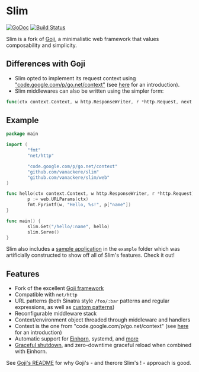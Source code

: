 Slim
====

[![GoDoc](https://godoc.org/github.com/vanackere/slim/web?status.svg)](https://godoc.org/github.com/vanackere/slim/web) [![Build Status](https://travis-ci.org/vanackere/slim.svg)](https://travis-ci.org/vanackere/slim)

Slim is a fork of [Goji][goji], a minimalistic web framework that values composability and simplicity.

[goji]: https://github.com/zenazn/goji

Differences with Goji
---------------------

 * Slim opted to implement its request context using ["code.google.com/p/go.net/context"][context] (see [here][cblog] for an introduction).
 * Slim middlewares can also be written using the simpler form:
``` go 
func(ctx context.Context, w http.ResponseWriter, r *http.Request, next web.Handler)
```

[context]: https://code.google.com/p/go.net/context

Example
-------

```go
package main

import (
        "fmt"
        "net/http"

        "code.google.com/p/go.net/context"
        "github.com/vanackere/slim"
        "github.com/vanackere/slim/web"
)

func hello(ctx context.Context, w http.ResponseWriter, r *http.Request) {
        p := web.URLParams(ctx)
        fmt.Fprintf(w, "Hello, %s!", p["name"])
}

func main() {
        slim.Get("/hello/:name", hello)
        slim.Serve()
}
```

Slim also includes a [sample application][sample] in the `example` folder which
was artificially constructed to show off all of Slim's features. Check it out!

[sample]: https://github.com/vanackere/slim/tree/master/example


Features
--------

* Fork of the excellent [Goji framework][goji]
* Compatible with `net/http`
* URL patterns (both Sinatra style `/foo/:bar` patterns and regular expressions,
  as well as [custom patterns][pattern])
* Reconfigurable middleware stack
* Context/environment object threaded through middleware and handlers
* Context is the one from "code.google.com/p/go.net/context" (see [here][cblog] for an introduction)
* Automatic support for [Einhorn][einhorn], systemd, and [more][bind]
* [Graceful shutdown][graceful], and zero-downtime graceful reload when combined
  with Einhorn.

[cblog]: https://blog.golang.org/context
[einhorn]: https://github.com/stripe/einhorn
[bind]: https://godoc.org/github.com/vanackere/slim/bind
[graceful]: https://godoc.org/github.com/vanackere/slim/graceful
[pattern]: https://godoc.org/github.com/vanackere/slim/web#Pattern

See [Goji's README][readme] for why Goji's - and therore Slim's ! - approach is good.

[readme]: https://github.com/zenazn/goji/blob/master/README.md
